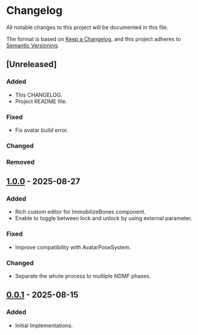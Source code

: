 # Changelog

All notable changes to this project will be documented in this file.

The format is based on [Keep a Changelog](https://keepachangelog.com/en/1.1.0/),
and this project adheres to [Semantic Versioning](https://semver.org/spec/v2.0.0.html).

## [Unreleased]

### Added

- This CHANGELOG.
- Project README file.

### Fixed

- Fix avatar build error.

### Changed

### Removed

## [1.0.0] - 2025-08-27

### Added

- Rich custom editor for ImmobilizeBones component.
- Enable to toggle between lock and unlock by using external parameter.

### Fixed

- Improve compatibility with AvatarPoseSystem.

### Changed

- Separate the whole process to multiple NDMF phases.

## [0.0.1] - 2025-08-15

### Added

- Initial Implementations.

[1.0.0]: https://github.com/Tatamo/vrchat-avatar-bone-immobilizer/compare/0.0.1...1.0.0
[0.0.1]: https://github.com/Tatamo/vrchat-avatar-bone-immobilizer/releases/tag/0.0.1